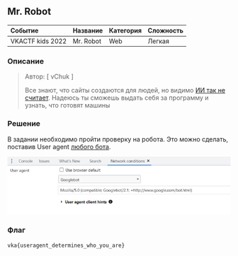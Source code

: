 ## Mr. Robot

| Событие | Название | Категория | Сложность |
| :------ | ---- | ---- | ---- |
| VKACTF kids 2022 | Mr. Robot  | Web | Легкая |

  
### Описание


> Автор: [ vChuk ]
>
> Все знают, что сайты создаются для людей, но видимо [ИИ так не считает](http://some/site). Надеюсь ты сможешь выдать себя за программу и узнать, что готовят машины


### Решение

В задании необходимо пройти проверку на робота. Это можно сделать, поставив User agent [любого бота](https://developers.whatismybrowser.com/useragents/explore/software_type_specific/crawler/).  

![](images/example_ua.jpg)


### Флаг

```
vka{useragent_determines_who_you_are}
```
